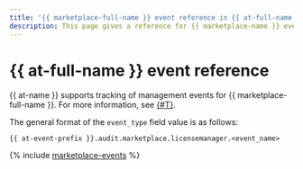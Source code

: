 ```yaml
---
title: '{{ marketplace-full-name }} event reference in {{ at-full-name }}'
description: This page gives a reference for {{ marketplace-name }} events tracked in {{ at-name }}.
---
```


# {{ at-full-name }} event reference

{{ at-name }} supports tracking of management events for {{ marketplace-full-name }}. For more information, see [{#T}](../audit-trails/concepts/format.md).

The general format of the `event_type` field value is as follows:

```text
{{ at-event-prefix }}.audit.marketplace.licensemanager.<event_name>
```

{% include [marketplace-events](../_includes/audit-trails/events/marketplace-events.md) %}